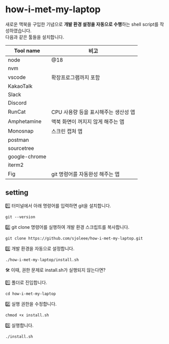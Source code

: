 # how-i-met-my-laptop

새로운 맥북을 구입한 기념으로 **개발 환경 설정을 자동으로 수행**하는 shell script를 작성하였습니다.<br>
다음과 같은 툴들을 설치합니다.

| Tool name     | 비고                                 |
| ------------- | ------------------------------------ |
| node          | @18                                  |
| nvm           |                                      |
| vscode        | 확장프로그램까지 포함                |
| KakaoTalk     |                                      |
| Slack         |                                      |
| Discord       |                                      |
| RunCat        | CPU 사용량 등을 표시해주는 생산성 앱 |
| Amphetamine   | 맥북 화면이 꺼지지 않게 해주는 앱    |
| Monosnap      | 스크린 캡쳐 앱                       |
| postman       |                                      |
| sourcetree    |                                      |
| google-chrome |                                      |
| iterm2        |                                      |
| Fig           | git 명령어를 자동완성 해주는 앱      |

## setting

1️⃣ 터미널에서 아래 명령어를 입력하면 git을 설치합니다.

```
git --version
```

2️⃣ git clone 명령어를 실행하여 개발 환경 스크립트를 복사합니다.

```
git clone https://github.com/sjoleee/how-i-met-my-laptop.git
```

3️⃣ 개발 환경을 자동으로 설정합니다.

```
./how-i-met-my-laptop/install.sh
```

🛠 이때, 권한 문제로 install.sh가 실행되지 않는다면?

1️⃣ 폴더로 진입합니다.

```
cd how-i-met-my-laptop
```

2️⃣ 실행 권한을 수정합니다.

```
chmod +x install.sh
```

3️⃣ 실행합니다.

```
./install.sh
```
